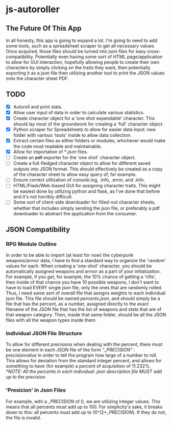 # js-autoroller

## The Future Of This App

In all honesty, this app is going to expand a lot. I'm going to need to add some tools, such as a spreadsheet scraper to get all necessary values. Once acquired, those files should be turned into json files for easy cross-compatibility. Potentially even having some sort of HTML page/application to allow for GUI interaction, hopefully allowing people to create their own characters by simply clicking on the traits they want, then potentially exporting it as a json file then utilizing another tool to print the JSON values onto the character sheet PDF.

## TODO

- [x] Autoroll and print stats.
- [x] Allow user input of data in order to calculate various statistics.
- [x] Create character object for a 'one shot expendable' character. This should lay most of the groundwork for creating a 'full' character object.
- [x] Python scraper for Spreadsheets to allow for easier data input: new folder with various 'tools' inside to allow data collection.
- [x] Extract certain files as either folders or modules, whichever would make the code most readable and maintainable.
- [x] Allow for importation of **.json* files.
- [ ] Create an ~~pdf~~  exporter for the 'one shot' character object.
- [ ] Create a full-fledged character object to allow for different saved outputs into JSON format. This should effectively be created as a copy of the character sheet to allow easy query of, for example.
- [ ] Ensure correct utilization of console.log, .info, .error, and .info.
- [ ] HTML/Flask/Web-based GUI for assigning character traits. This might be easiest done by utilizing python and flask, as I've done that before and it's not horribly difficult.
- [ ] Some sort of client-side downloader for filled-out character sheets, whether that includes simply sending the json file, or preferably a pdf downloader to abstract the application from the consumer.

## JSON Compatibility

### RPG Module Outline

In order to be able to import (at least for now) the cyberpunk weapons/armor data, I have to find a standard way to organize the 'random' values for each. When creating a 'one-shot' character, you should be automatically assigned weapons and armor as a part of your initialization. For example, if you get, for example, the 10% chance of getting a 'rifle', then inside of that chance you have 10 possible weapons, I don't want to have to load EVERY single json file, only the ones that are randomly rolled. Thus, I need some sort of overall file that assigns weights to each individual json file. This file should be named *percents.json*, and should simply be a file that has the percent, as a number, assigned directly to the exact filename of the JSON file that has the list of weapons and stats that are of that weapon category. Then, inside that same folder, should be all the JSON files with all the weapon types inside them.

### Individual JSON File Structure

To allow for different precisions when dealing with the percent, there must be one element in each JSON file of the form *"_PRECISION" : precisionvalue* in order to tell the program how large of a number to roll. This allows for deviation from the standard integer percent, and allows for something to have (for example) a percent of acquisition of 11.232%. **NOTE: All the percents in each individual *.json description file MUST add up to the precision.**

### 'Presicion' in Json Files

For example, with a *_PRECISION* of 0, we are utilizing integer values. This means that all percents must add up to 100. For simplicity's sake, it breaks down to this: all percents must add up to 10^(2+*_PRECISION*). If they do not, the file is invalid.

